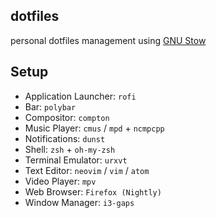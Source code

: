 ## dotfiles
personal dotfiles management using [GNU Stow](https://www.gnu.org/software/stow/)

## Setup

- Application Launcher: `rofi`
- Bar: `polybar`
- Compositor: `compton`
- Music Player: `cmus` / `mpd` + `ncmpcpp`
- Notifications: `dunst`
- Shell: `zsh` + `oh-my-zsh`
- Terminal Emulator: `urxvt`
- Text Editor: `neovim` / `vim` / `atom`
- Video Player: `mpv`
- Web Browser: `Firefox (Nightly)`
- Window Manager: `i3-gaps`
